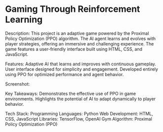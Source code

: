 # Gaming Through Reinforcement Learning

Description:
This project is an adaptive game powered by the Proximal Policy Optimization (PPO) algorithm. The AI agent learns and evolves with player strategies, offering an immersive and challenging experience. The game features a user-friendly interface built using HTML, CSS, and JavaScript.

Features:
Adaptive AI that learns and improves with continuous gameplay.
User interface designed for simplicity and engagement.
Developed entirely using PPO for optimized performance and agent behavior.

Screenshot:



Key Takeaways:
Demonstrates the effective use of PPO in game environments.
Highlights the potential of AI to adapt dynamically to player behavior.

Tech Stack:
Programming Languages: Python
Web Development: HTML, CSS, JavaScript
Libraries: TensorFlow, OpenAI Gym
Algorithm: Proximal Policy Optimization (PPO)
